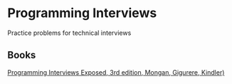 # Programming Interviews
Practice problems for technical interviews

## Books
[Programming Interviews Exposed, 3rd edition, Mongan, Gigurere, Kindler)](./P.I.E.)